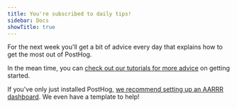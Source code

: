 ```yaml
---
title: You're subscribed to daily tips!
sidebar: Docs
showTitle: true
---
```


For the next week you'll get a bit of advice every day that explains how to get the most out of PostHog.

In the mean time, you can [check out our tutorials for more advice](/tutorials) on getting started. 

If you've only just installed PostHog, [we recommend setting up an AARRR dashboard](/product-engineers/aarrr-pirate-funnel). We even have a template to help!
